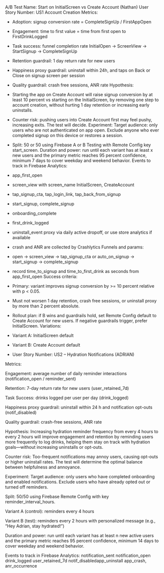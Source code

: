 A/B Test Name: Start on InitialScreen vs Create Account (Nathan)
User Story Number: US1 Account Creation
Metrics:
- Adoption: signup conversion rate = CompleteSignUp / FirstAppOpen
- Engagement: time to first value = time from first open to FirstDrinkLogged
- Task success: funnel completion rate InitialOpen -> ScreenView -> StartSignup -> CompleteSignUp
- Retention guardrail: 1 day return rate for new users
- Happiness proxy guardrail: uninstall within 24h, and taps on Back or Close on signup screen per session
- Quality guardrail: crash free sessions, ANR rate
Hypothesis: 
- Starting the app on Create Account will raise signup conversion by at least 10 percent vs starting on the InitialScreen, by removing one step to account creation, without hurting 1 day retention or increasing early uninstalls. 
- Counter risk: pushing users into Create Account first may feel pushy, increasing exits. The test will decide.
Experiment:
Target audience: only users who are not authenticated on app open. Exclude anyone who ever completed signup on this device or restores a session.
- Split: 50 or 50 using Firebase A or B Testing with Remote Config key start_screen.
Duration and power: run until each variant has at least x new users and the primary metric reaches 95 percent confidence, minimum 7 days to cover weekday and weekend behavior.
Events to track in Firebase Analytics:
- app_first_open
- screen_view with screen_name InitialScreen, CreateAccount
- tap_signup_cta, tap_login_link, tap_back_from_signup
- start_signup, complete_signup
- onboarding_complete
- first_drink_logged
- uninstall_event proxy via daily active dropoff, or use store analytics if available
- crash and ANR are collected by Crashlytics
Funnels and params:
- open -> screen_view -> tap_signup_cta or auto_on_signup -> start_signup -> complete_signup
- record time_to_signup and time_to_first_drink as seconds from app_first_open
Success criteria:
- Primary: variant improves signup conversion by >= 10 percent relative with p < 0.05.
- Must not worsen 1 day retention, crash free sessions, or uninstall proxy by more than 2 percent absolute.
- Rollout plan: if B wins and guardrails hold, set Remote Config default to Create Account for new users. If negative guardrails trigger, prefer InitialScreen.
Variations:
- Variant A: InitialScreen default
- Variant B: Create Account default

- User Story Number: US2 – Hydration Notifications (ADRIAN)

Metrics:

Engagement: average number of daily reminder interactions (notification_open / reminder_sent)

Retention: 7-day return rate for new users (user_retained_7d)

Task Success: drinks logged per user per day (drink_logged)

Happiness proxy guardrail: uninstall within 24 h and notification opt-outs (notif_disabled)

Quality guardrail: crash-free sessions, ANR rate

Hypothesis:
Increasing hydration reminder frequency from every 4 hours to every 2 hours will improve engagement and retention by reminding users more frequently to log drinks, helping them stay on track with hydration goals—without increasing uninstalls or opt-outs.

Counter risk:
Too-frequent notifications may annoy users, causing opt-outs or higher uninstall rates. The test will determine the optimal balance between helpfulness and annoyance.

Experiment:
Target audience: only users who have completed onboarding and enabled notifications. Exclude users who have already opted out or turned off reminders.

Split: 50/50 using Firebase Remote Config with key reminder_interval_hours.

Variant A (control): reminders every 4 hours

Variant B (test): reminders every 2 hours with personalized message (e.g., “Hey Adrian, stay hydrated!”)

Duration and power: run until each variant has at least n new active users and the primary metric reaches 95 percent confidence, minimum 14 days to cover weekday and weekend behavior.

Events to track in Firebase Analytics:
notification_sent
notification_open
drink_logged
user_retained_7d
notif_disabledapp_uninstall
app_crash, anr_occurrence
